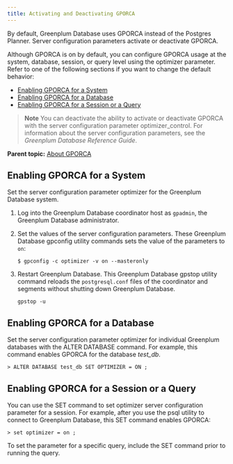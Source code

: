 ```yaml
---
title: Activating and Deactivating GPORCA 
---
```


By default, Greenplum Database uses GPORCA instead of the Postgres Planner. Server configuration parameters activate or deactivate GPORCA.

Although GPORCA is on by default, you can configure GPORCA usage at the system, database, session, or query level using the optimizer parameter. Refer to one of the following sections if you want to change the default behavior:

-   [Enabling GPORCA for a System](#topic_byp_lqk_br)
-   [Enabling GPORCA for a Database](#topic_pzr_3db_3r)
-   [Enabling GPORCA for a Session or a Query](#topic_lx4_vqk_br)

> **Note** You can deactivate the ability to activate or deactivate GPORCA with the server configuration parameter optimizer\_control. For information about the server configuration parameters, see the *Greenplum Database Reference Guide*.

**Parent topic:** [About GPORCA](../../query/topics/query-piv-optimizer.html)

## <a id="topic_byp_lqk_br"></a>Enabling GPORCA for a System 

Set the server configuration parameter optimizer for the Greenplum Database system.

1.  Log into the Greenplum Database coordinator host as `gpadmin`, the Greenplum Database administrator.
2.  Set the values of the server configuration parameters. These Greenplum Database gpconfig utility commands sets the value of the parameters to `on`:

    ```
    $ gpconfig -c optimizer -v on --masteronly
    ```

3.  Restart Greenplum Database. This Greenplum Database gpstop utility command reloads the `postgresql.conf` files of the coordinator and segments without shutting down Greenplum Database.

    ```
    gpstop -u
    ```


## <a id="topic_pzr_3db_3r"></a>Enabling GPORCA for a Database 

Set the server configuration parameter optimizer for individual Greenplum databases with the ALTER DATABASE command. For example, this command enables GPORCA for the database *test\_db*.

```
> ALTER DATABASE test_db SET OPTIMIZER = ON ;
```

## <a id="topic_lx4_vqk_br"></a>Enabling GPORCA for a Session or a Query 

You can use the SET command to set optimizer server configuration parameter for a session. For example, after you use the psql utility to connect to Greenplum Database, this SET command enables GPORCA:

```
> set optimizer = on ;
```

To set the parameter for a specific query, include the SET command prior to running the query.

